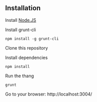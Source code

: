 


Installation
------------

Install [Node.JS](http://nodejs.org/)

Install grunt-cli

    npm install -g grunt-cli

Clone this repository

Install dependencies

    npm install

Run the thang
    
    grunt

Go to your browser: http://localhost:3004/



